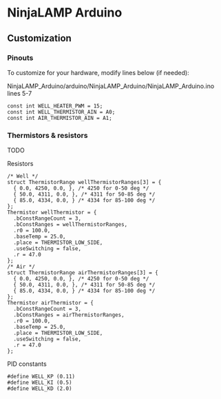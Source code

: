 # NinjaLAMP Arduino

## Customization

### Pinouts

To customize for your hardware, modify lines below (if needed):

NinjaLAMP_Arduino/arduino/NinjaLAMP_Arduino/NinjaLAMP_Arduino.ino lines 5-7

```
const int WELL_HEATER_PWM = 15;
const int WELL_THERMISTOR_AIN = A0;
const int AIR_THERMISTOR_AIN = A1;
```

### Thermistors & resistors

TODO

Resistors

```
/* Well */
struct ThermistorRange wellThermistorRanges[3] = {
  { 0.0, 4250, 0.0, }, /* 4250 for 0-50 deg */
  { 50.0, 4311, 0.0, }, /* 4311 for 50-85 deg */
  { 85.0, 4334, 0.0, } /* 4334 for 85-100 deg */
};
Thermistor wellThermistor = { 
  .bConstRangeCount = 3,
  .bConstRanges = wellThermistorRanges, 
  .r0 = 100.0,
  .baseTemp = 25.0,
  .place = THERMISTOR_LOW_SIDE,
  .useSwitching = false,
  .r = 47.0
};
/* Air */
struct ThermistorRange airThermistorRanges[3] = {
  { 0.0, 4250, 0.0, }, /* 4250 for 0-50 deg */
  { 50.0, 4311, 0.0, }, /* 4311 for 50-85 deg */
  { 85.0, 4334, 0.0, } /* 4334 for 85-100 deg */
};
Thermistor airThermistor = { 
  .bConstRangeCount = 3,
  .bConstRanges = airThermistorRanges, 
  .r0 = 100.0,
  .baseTemp = 25.0,
  .place = THERMISTOR_LOW_SIDE,
  .useSwitching = false,
  .r = 47.0
};
```

PID constants

```
#define WELL_KP (0.11)
#define WELL_KI (0.5)
#define WELL_KD (2.0)
```